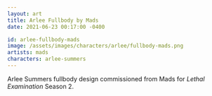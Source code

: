 ```yaml
---
layout: art
title: Arlee Fullbody by Mads
date: 2021-06-23 00:17:00 -0400

id: arlee-fullbody-mads
image: /assets/images/characters/arlee/fullbody-mads.png
artists: mads
characters: arlee-summers
---
```

Arlee Summers fullbody design commissioned from Mads for *Lethal Examination*
Season 2.
